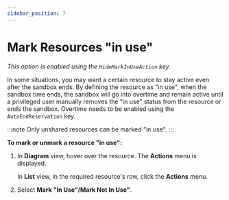 ```yaml
---
sidebar_position: 7
---
```


# Mark Resources "in use"

*This option is enabled using the `HideMarkInUseAction` key.*

In some situations, you may want a certain resource to stay active even after the sandbox ends. By defining the resource as "in use", when the sandbox time ends, the sandbox will go into overtime and remain active until a privileged user manually removes the "in use" status from the resource or ends the sandbox. Overtime needs to be enabled using the `AutoEndReservation` key.

:::note
Only unshared resources can be marked "in use".
:::

**To mark or unmark a resource "in use":**

1. In **Diagram** view, hover over the resource. The **Actions** menu is displayed.
    
    In **List** view, in the required resource's row, click the **Actions** menu.
    
2. Select **Mark "In Use"/Mark Not In Use"**.